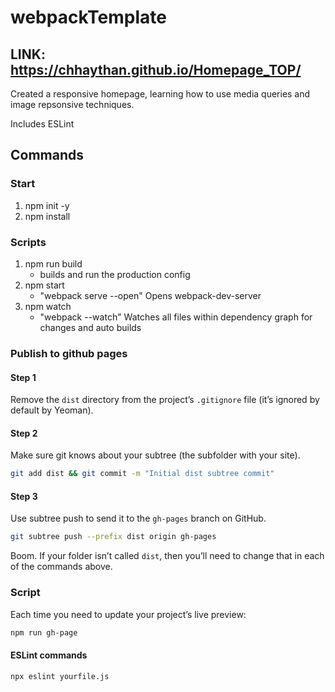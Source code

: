 # webpackTemplate

## LINK: https://chhaythan.github.io/Homepage_TOP/

Created a responsive homepage, learning how to use media queries and image repsonsive techniques.

Includes ESLint

## Commands

### Start

1. npm init -y
2. npm install

### Scripts

1. npm run build
   - builds and run the production config
2. npm start
   - "webpack serve --open" Opens webpack-dev-server
3. npm watch
   - "webpack --watch" Watches all files within dependency graph for changes and auto builds

### Publish to github pages

#### Step 1

Remove the `dist` directory from the project’s `.gitignore` file (it’s ignored by default by Yeoman).

#### Step 2

Make sure git knows about your subtree (the subfolder with your site).

```sh
git add dist && git commit -m "Initial dist subtree commit"
```

#### Step 3

Use subtree push to send it to the `gh-pages` branch on GitHub.

```sh
git subtree push --prefix dist origin gh-pages
```

Boom. If your folder isn’t called `dist`, then you’ll need to change that in each of the commands above.

### Script

Each time you need to update your project’s live preview:

```sh
npm run gh-page
```

#### ESLint commands

```sh
npx eslint yourfile.js
```
